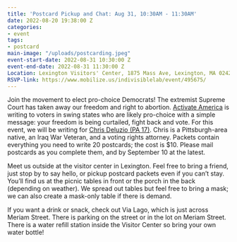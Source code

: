 ```yaml
---
title: 'Postcard Pickup and Chat: Aug 31, 10:30AM - 11:30AM'
date: 2022-08-20 19:38:00 Z
categories:
- event
tags:
- postcard
main-image: "/uploads/postcarding.jpeg"
event-start-date: 2022-08-31 10:30:00 Z
event-end-date: 2022-08-31 11:30:00 Z
Location: Lexington Visitors' Center, 1875 Mass Ave, Lexington, MA 02420
RSVP-link: https://www.mobilize.us/indivisiblelab/event/495675/
---
```


Join the movement to elect pro-choice Democrats! The extremist Supreme Court has taken away our freedom and right to abortion. [Activate America](https://www.activateamerica.vote/) is writing to voters in swing states who are likely pro-choice with a simple message: your freedom is being curtailed, fight back and vote. For this event, we will be writing for [Chris Deluzio (PA 17)](https://chrisforpa.com/). Chris is a Pittsburgh-area native, an Iraq War Veteran, and a voting rights attorney. Packets contain everything you need to write 20 postcards; the cost is $10. Please mail postcards as you complete them, and by September 10 at the latest.

Meet us outside at the visitor center in Lexington. Feel free to bring a friend, just stop by to say hello, or pickup postcard packets even if you can’t stay. You’ll find us at the picnic tables in front or the porch in the back (depending on weather). We spread out tables but feel free to bring a mask; we can also create a mask-only table if there is demand.

If you want a drink or snack, check out Via Lago, which is just across Meriam Street. There is parking on the street or in the lot on Meriam Street. There is a water refill station inside the Visitor Center so bring your own water bottle!

